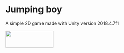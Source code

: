 # Jumping boy

A simple 2D game made with Unity version 2018.4.7f1

<a href="https://play.google.com/store/apps/details?id=com.github.midros.jumpingboy">
  <img src="https://github.com/M1Dr05/TMDb/blob/master/screenshots/unnamed.png" width="150" height="54">
</a>
